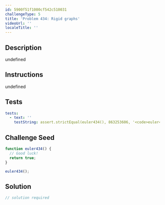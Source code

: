 ```yaml
---
id: 5900f51f1000cf542c510031
challengeType: 5
title: 'Problem 434: Rigid graphs'
videoUrl: ''
localeTitle: ''
---
```


## Description
undefined

## Instructions
undefined

## Tests
<section id='tests'>

```yml
tests:
  - text: ''
    testString: assert.strictEqual(euler434(), 863253606, '<code>euler434()</code> should return 863253606.');

```

</section>

## Challenge Seed
<section id='challengeSeed'>

<div id='js-seed'>

```js
function euler434() {
  // Good luck!
  return true;
}

euler434();

```

</div>



</section>

## Solution
<section id='solution'>

```js
// solution required
```
</section>
